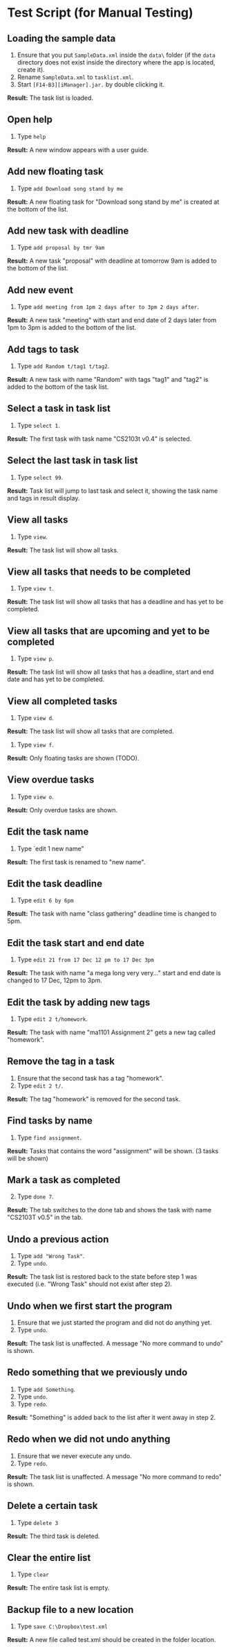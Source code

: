 # Test Script (for Manual Testing)

## Loading the sample data

1. Ensure that you put `SampleData.xml` inside the `data\` folder (if the `data` directory does not exist inside the directory where the app is located, create it).
2. Rename `SampleData.xml` to `tasklist.xml`.
2. Start `[F14-B3][iManager].jar.` by double clicking it.

**Result:** The task list is loaded.

## Open help

1. Type `help`

**Result:** A new window appears with a user guide.

## Add new floating task

1. Type `add Download song stand by me`

**Result:** A new floating task for "Download song stand by me" is created at the bottom of the list.

## Add new task with deadline

1. Type `add proposal by tmr 9am`

**Result:** A new task "proposal" with deadline at tomorrow 9am is added to the bottom of the list.

## Add new event

1. Type `add meeting from 1pm 2 days after to 3pm 2 days after`.

**Result:** A new task "meeting" with start and end date of 2 days later from 1pm to 3pm is added to the bottom of the list.


## Add tags to task

1. Type `add Random t/tag1 t/tag2`.

**Result:** A new task with name "Random" with tags "tag1" and "tag2" is added to the bottom of the task list.

## Select a task in task list

1. Type `select 1`.

**Result:** The first task with task name "CS2103t v0.4" is selected.

## Select the last task in task list

1. Type `select 99`.

**Result:** Task list will jump to last task and select it, showing the task name and tags in result display.

## View all tasks

1. Type `view`.

**Result:** The task list will show all tasks.

## View all tasks that needs to be completed

1. Type `view t`.

**Result:** The task list will show all tasks that has a deadline and has yet to be completed.

## View all tasks that are upcoming and yet to be completed

1. Type `view p`.

**Result:** The task list will show all tasks that has a deadline, start and end date and has yet to be completed. 

## View all completed tasks 

1. Type `view d`.

**Result:** The task list will show all tasks that are completed.
 
1. Type `view f`.

**Result:** Only floating tasks are shown (TODO).

## View overdue tasks

1. Type `view o`.

**Result:** Only overdue tasks are shown. 

## Edit the task name

1. Type `edit 1 new name"

**Result:** The first task is renamed to "new name".

## Edit the task deadline

1. Type `edit 6 by 6pm`

**Result:** The task with name "class gathering" deadline time is changed to 5pm.

## Edit the task start and end date

1. Type `edit 21 from 17 Dec 12 pm to 17 Dec 3pm`

**Result:** The task with name "a mega long very very..." start and end date is changed to 17 Dec, 12pm to 3pm.

## Edit the task by adding new tags

1. Type `edit 2 t/homework`.

**Result:** The task with name "ma1101 Assignment 2" gets a new tag called "homework".

## Remove the tag in a task

1. Ensure that the second task has a tag "homework".
2. Type `edit 2 t/`.

**Result:** The tag "homework" is removed for the second task.

## Find tasks by name

1. Type `find assignment`.

**Result:** Tasks that contains the word "assignment" will be shown. (3 tasks will be shown)

## Mark a task as completed

2. Type `done 7`.

**Result:** The tab switches to the done tab and shows the task with name "CS2103T v0.5" in the tab.

## Undo a previous action

1. Type `add "Wrong Task"`.
2. Type `undo`.

**Result:** The task list is restored back to the state before step 1 was executed (i.e. "Wrong Task" should not exist after step 2).

## Undo when we first start the program

1. Ensure that we just started the program and did not do anything yet.
2. Type `undo`.

**Result:** The task list is unaffected. A message "No more command to undo" is shown.

## Redo something that we previously undo

1. Type `add Something`.
2. Type `undo`.
3. Type `redo`.

**Result:** "Something" is added back to the list after it went away in step 2.

## Redo when we did not undo anything

1. Ensure that we never execute any undo.
2. Type `redo`.

**Result:** The task list is unaffected. A message "No more command to redo" is shown.

## Delete a certain task

1. Type `delete 3`

**Result:** The third task is deleted.

## Clear the entire list

1. Type `clear`

**Result:** The entire task list is empty.

## Backup file to a new location

1. Type `save C:\Dropbox\test.xml`

**Result:** A new file called test.xml should be created in the folder location. 
